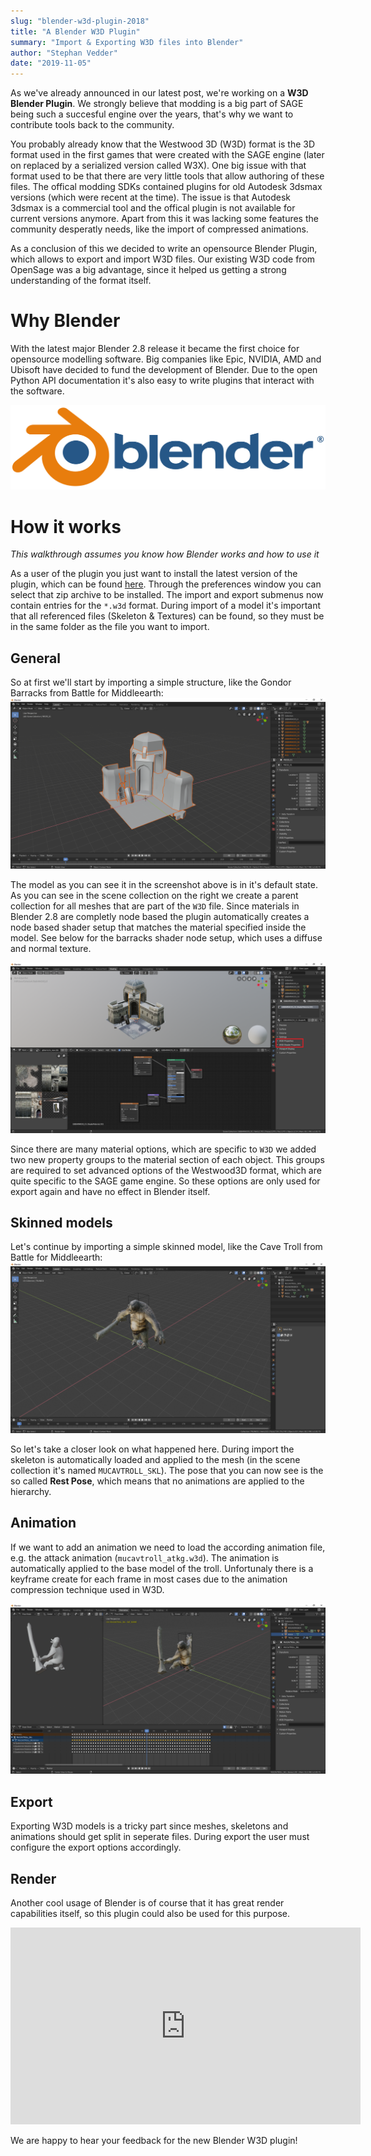 ```yaml
---
slug: "blender-w3d-plugin-2018"
title: "A Blender W3D Plugin"
summary: "Import & Exporting W3D files into Blender"
author: "Stephan Vedder"
date: "2019-11-05"
---
```


As we've already announced in our latest post, we're working on a **W3D Blender Plugin**. We strongly believe that modding is a big part of SAGE being such a succesful engine over the years, that's why we want to contribute tools back to the community.

You probably already know that the Westwood 3D (W3D) format is the 3D format used in the first games that were created with the SAGE engine (later on replaced by a serialized version called W3X). One big issue with that format used to be that there are very little tools that allow authoring of these files. The offical modding SDKs contained plugins for old Autodesk 3dsmax versions (which were recent at the time). The issue is that Autodesk 3dsmax is a commercial tool and the offical plugin is not available for current versions anymore. Apart from this it was lacking some features the community desperatly needs, like the import of compressed animations.

As a conclusion of this we decided to write an opensource Blender Plugin, which allows to export and import W3D files. Our existing W3D code from OpenSage was a big advantage, since it helped us getting a strong understanding of the format itself.

# Why Blender

With the latest major Blender 2.8 release it became the first choice for opensource modelling software. Big companies like Epic, NVIDIA, AMD and Ubisoft have decided to fund the development of Blender. Due to the open Python API documentation it's also easy to write plugins that interact with the software.

![Blender Logo](./blender_logo.png)

# How it works

*This walkthrough assumes you know how Blender works and how to use it*

As a user of the plugin you just want to install the latest version of the plugin, which can be found [here](https://github.com/OpenSAGE/OpenSAGE.BlenderPlugin/releases). Through the preferences window you can select that zip archive to be installed. The import and export submenus now contain entries for the `*.w3d` format.
During import of a model it's important that all referenced files (Skeleton & Textures) can be found, so they must be in the same folder as the file you want to import.

## General

So at first we'll start by importing a simple structure, like the Gondor Barracks from Battle for Middleearth:
![Gondor Barracks](./barracks.png)

The model as you can see it in the screenshot above is in it's default state. As you can see in the scene collection on the right we create a parent collection for all meshes that are part of the `W3D` file. Since materials in Blender 2.8 are completly node based the plugin automatically creates a node based shader setup that matches the material specified inside the model. See below for the barracks shader node setup, which uses a diffuse and normal texture.

![Gondor Barracks Shader](./barracks_nodes.png)

Since there are many material options, which are specific to `W3D` we added two new property groups to the material section of each object. This groups are required to set advanced options of the Westwood3D format, which are quite specific to the SAGE game engine. So these options are only used for export again and have no effect in Blender itself.

## Skinned models

Let's continue by importing a simple skinned model, like the Cave Troll from Battle for Middleearth:
![Cave Troll](./cave_troll.png)

So let's take a closer look on what happened here. During import the skeleton is automatically loaded and applied to the mesh (in the scene collection it's named `MUCAVTROLL_SKL`). The pose that you can now see is the so called **Rest Pose**, which means that no animations are applied to the hierarchy.

## Animation

If we want to add an animation we need to load the according animation file, e.g. the attack animation (`mucavtroll_atkg.w3d`). The animation is automatically applied to the base model of the troll. Unfortunaly there is a keyframe create for each frame in most cases due to the animation compression technique used in W3D.

![Cave Troll](./cave_troll_attack.png)

## Export

Exporting W3D models is a tricky part since meshes, skeletons and animations should get split in seperate files. During export the user must configure the export options accordingly.

## Render

Another cool usage of Blender is of course that it has great render capabilities itself, so this plugin could also be used for this purpose.

<div class="video-responsive">
    <iframe width="560" height="315" src="https://www.youtube.com/embed/qazn4JlNm3Q" frameborder="0" gesture="media" allow="encrypted-media" allowfullscreen></iframe>
</div>

We are happy to hear your feedback for the new Blender W3D plugin!
